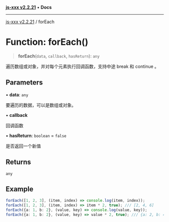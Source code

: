 [**js-xxx v2.2.21**](../README.md) • **Docs**

***

[js-xxx v2.2.21](../README.md) / forEach

# Function: forEach()

> **forEach**(`data`, `callback`, `hasReturn`): `any`

遍历数组或对象，并对每个元素执行回调函数，支持中途 break 和 continue 。

## Parameters

• **data**: `any`

要遍历的数据，可以是数组或对象。

• **callback**

回调函数

• **hasReturn**: `boolean` = `false`

是否返回一个新值

## Returns

`any`

## Example

```ts
forEach([1, 2, 3], (item, index) => console.log(item, index));
forEach([1, 2, 3], (item, index) => item * 2, true); /// [2, 4, 6]
forEach({a: 1, b: 2}, (value, key) => console.log(value, key));
forEach({a: 1, b: 2}, (value, key) => value * 2, true); /// {a: 2, b: 4}
```
